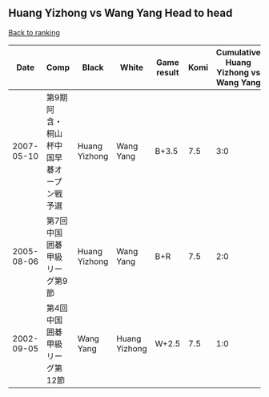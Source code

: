 ## Huang Yizhong vs Wang Yang Head to head

[Back to ranking](../../index.md)




| **Date** | **Comp** | **Black** | **White** | **Game result** | **Komi** | **Cumulative Huang Yizhong vs Wang Yang** | **Huang Yizhong streak** | **Wang Yang streak** | 
| --- | --- | --- | --- | --- | --- | --- | --- | --- |
| 2007-05-10 | 第9期阿含・桐山杯中国早碁オープン戦予選 | Huang Yizhong | Wang Yang | B+3.5 | 7.5 | 3:0 | 3 | 0 | 
| 2005-08-06 | 第7回中国囲碁甲級リーグ第9節 | Huang Yizhong | Wang Yang | B+R | 7.5 | 2:0 | 2 | 0 | 
| 2002-09-05 | 第4回中国囲碁甲級リーグ第12節 | Wang Yang | Huang Yizhong | W+2.5 | 7.5 | 1:0 | 1 | 0 |





